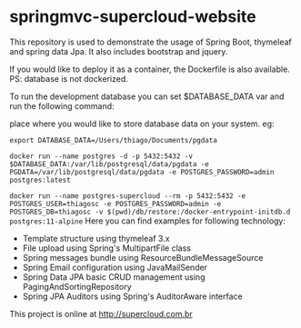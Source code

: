 # springmvc-supercloud-website

This repository is used to demonstrate the usage of Spring Boot, thymeleaf and spring data Jpa. 
It also includes bootstrap and jquery.

If you would like to deploy it as a container, the Dockerfile is also available. PS: database is not dockerized.

To run the development database you can set $DATABASE_DATA var and run the following command:

place where you would like to store database data on your system. eg:

`export DATABASE_DATA=/Users/thiago/Documents/pgdata` 

`docker run --name postgres -d -p 5432:5432 -v $DATABASE_DATA:/var/lib/postgresql/data/pgdata -e 
PGDATA=/var/lib/postgresql/data/pgdata -e POSTGRES_PASSWORD=admin postgres:latest`

`docker run --name postgres-supercloud --rm -p 5432:5432 -e POSTGRES_USER=thiagosc -e POSTGRES_PASSWORD=admin -e POSTGRES_DB=thiagosc -v $(pwd)/db/restore:/docker-entrypoint-initdb.d postgres:11-alpine`
Here you can find examples for following technology:

* Template structure using thymeleaf 3.x
* File upload using Spring's MultipartFile class
* Spring messages bundle using ResourceBundleMessageSource
* Spring Email configuration using JavaMailSender
* Spring Data JPA basic CRUD management using PagingAndSortingRepository
* Spring JPA Auditors using Spring's AuditorAware interface

This project is online at http://supercloud.com.br
